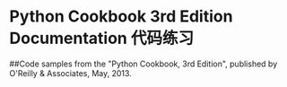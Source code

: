 # Python Cookbook 3rd Edition Documentation 代码练习
##Code samples from the "Python Cookbook, 3rd Edition", published by O'Reilly & Associates, May, 2013.